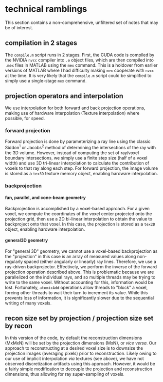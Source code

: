 # technical ramblings
This section contains a non-comprehensive, unfiltered set of notes that may be of interest.

## compilation in 2 stages
The `compile.m` script runs in 2 stages. 
First, the CUDA code is compiled by the NVIDIA `nvcc` compiler into `.o` object files, 
which are then compiled into `.mex` files in MATLAB using the `mex` command. 
This is a holdover from earlier versions of MATLAB where I had difficulty making `mex` cooperate with `nvcc` at the time. 
It is very likely that the `compile.m` script could be simplified to simply use a single-stage `mex` command.

## projection operators and interpolation
We use interpolation for both forward and back projection operations, making use of hardware interpolation (Texture interpolation) 
where possible, for speed.

### forward projection 
Forward projection is done by parameterizing a ray line using the classic Siddon<sup>1</sup> or Jacobs<sup>2</sup> method of 
determining the intersections of the ray with the 3D volume. 
However, instead of computing the set of ray/voxel boundary intersections, we simply use a finite step size (half of a voxel width) and 
use 3D tri-linear interpolation to calculate the contribution of voxels to that ray along each step. For forward projection, the image volume
is stored as a `tex3D` texture memory object, enabling hardware interpolation.

### backprojection 
#### fan, parallel, and cone-beam geometry
Backprojection is accomplished by a voxel-based approach. For a given voxel, we compute the coordinates of the voxel center projected 
onto the projection grid, then use a 2D bi-linear interpolation to obtain the value to backproject onto that voxel. In this case, 
the projection is stored as a `tex2D` object, enabling hardware interpolation.

#### general3D geometry
For "general 3D" geometry, we cannot use a voxel-based backprojection as the "projection" in this case is an array of measured values along
non-regularly spaced (either angularly or linearly) ray lines. Therefore, we use a ray-driven backprojector. 
Effectively, we perform the inverse of the forward projection operation described above. 
This is problematic because we are parallelized on the individual rays, and so multiple threads may be trying to write to the same voxel.
Without accounting for this, information would be lost. Fortunately, `atomicAdd` operations allow threads to "block" a voxel, forcing 
other threads to wait their turn to increment its value. While this prevents loss of information, it is significantly slower due to 
the sequential writing of many voxels.

## recon size set by projection / projection size set by recon
In this version of the code, by default the reconstruction dimensions (MxMxN) will be set by the projection dimensions (MxN), 
or *vice versa*. Our approach to reconstructing at a desired voxel size is to downsize the projection images (averaging pixels)
prior to reconstruction. Likely owing to our use of implicit interpolation *via* textures (see above), we have not observed
discretization artifacts using this approach. However, it would be a fairly simple modification to decouple the projection and 
reconstruction dimensions, thus allowing for ray super-sampling of voxels.
